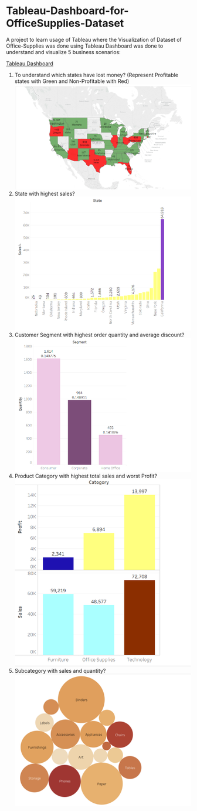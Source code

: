 # Tableau-Dashboard-for-OfficeSupplies-Dataset

A project to learn usage of Tableau where the Visualization of Dataset of Office-Supplies was 
done using Tableau Dashboard was done to understand and visualize 5 business scenarios:

[Tableau Dashboard](https://public.tableau.com/profile/meghana4905#!/vizhome/Tableau-Dashboard-for-OfficeSupplies-Dataset/TableauAssignment5)

1. To understand which states have lost money? (Represent Profitable states with Green and Non-Profitable with Red)
![](images/businessScenario1.png)
2. State with highest sales?
![](images/businessScenario2.png)
3. Customer Segment with highest order quantity and average discount?
![](images/businessScenario3.png)
4. Product Category with highest total sales and worst Profit?
![](images/businessScenario4.png)
5. Subcategory with sales and quantity?
![](images/businessScenario5.png)
